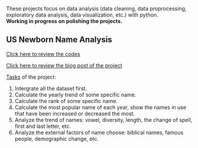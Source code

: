 These projects focus on data analysis (data cleaning, data proprocessing, exploratory data analysis, data visualization, etc.) with python.  
**Working in progress on polishing the projects.**


## US Newborn Name Analysis 

[Click here to review the codes](https://github.com/ffflora/data-analysis-projects/blob/master/babynames.ipynb)

[Click here to review the blog post of the project](https://kyso.io/FFFlora/data-analysis-on-us-newborn-names)

<u>Tasks</u> of the project: 

1. Intergrate all the dataset first.
2. Calculate the yearly trend of some specific name.
3. Calculate the rank of some specific name.
4. Calculate the most popular name of each year, show the names in use that have been increased or decreased the most.
5. Analyze the trend of names: vowel, diversity, length, the change of spell, first and last letter, etc.
6. Analyze the external factors of name choose: biblical names, famous people, demographic change, etc.

